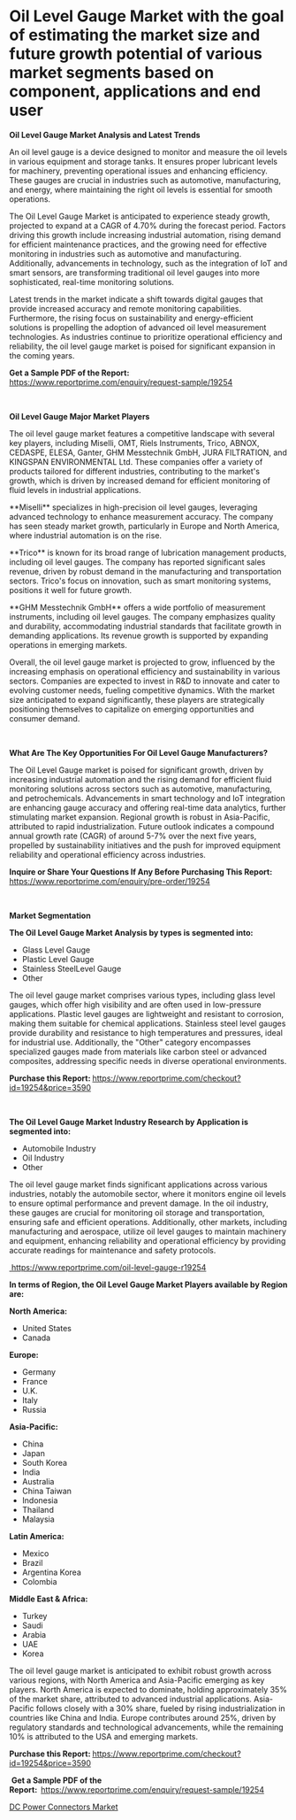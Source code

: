 <p><h1>Oil Level Gauge Market with the goal of estimating the market size and future growth potential of various market segments based on component, applications and end user</h1></p><p><strong>Oil Level Gauge Market Analysis and Latest Trends</strong></p>
<p><p>An oil level gauge is a device designed to monitor and measure the oil levels in various equipment and storage tanks. It ensures proper lubricant levels for machinery, preventing operational issues and enhancing efficiency. These gauges are crucial in industries such as automotive, manufacturing, and energy, where maintaining the right oil levels is essential for smooth operations.</p><p>The Oil Level Gauge Market is anticipated to experience steady growth, projected to expand at a CAGR of 4.70% during the forecast period. Factors driving this growth include increasing industrial automation, rising demand for efficient maintenance practices, and the growing need for effective monitoring in industries such as automotive and manufacturing. Additionally, advancements in technology, such as the integration of IoT and smart sensors, are transforming traditional oil level gauges into more sophisticated, real-time monitoring solutions.</p><p>Latest trends in the market indicate a shift towards digital gauges that provide increased accuracy and remote monitoring capabilities. Furthermore, the rising focus on sustainability and energy-efficient solutions is propelling the adoption of advanced oil level measurement technologies. As industries continue to prioritize operational efficiency and reliability, the oil level gauge market is poised for significant expansion in the coming years.</p></p>
<p><strong>Get a Sample PDF of the Report:&nbsp;</strong> <a href="https://www.reportprime.com/enquiry/request-sample/19254?utm_campaign=3214&utm_medium=2&utm_source=Github&utm_content=ia&utm_term=19032025&utm_id=oil-level-gauge">https://www.reportprime.com/enquiry/request-sample/19254</a></p>
<p>&nbsp;</p>
<p><strong>Oil Level Gauge Major Market Players</strong></p>
<p><p>The oil level gauge market features a competitive landscape with several key players, including Miselli, OMT, Riels Instruments, Trico, ABNOX, CEDASPE, ELESA, Ganter, GHM Messtechnik GmbH, JURA FILTRATION, and KINGSPAN ENVIRONMENTAL Ltd. These companies offer a variety of products tailored for different industries, contributing to the market's growth, which is driven by increased demand for efficient monitoring of fluid levels in industrial applications.</p><p>**Miselli** specializes in high-precision oil level gauges, leveraging advanced technology to enhance measurement accuracy. The company has seen steady market growth, particularly in Europe and North America, where industrial automation is on the rise. </p><p>**Trico** is known for its broad range of lubrication management products, including oil level gauges. The company has reported significant sales revenue, driven by robust demand in the manufacturing and transportation sectors. Trico's focus on innovation, such as smart monitoring systems, positions it well for future growth.</p><p>**GHM Messtechnik GmbH** offers a wide portfolio of measurement instruments, including oil level gauges. The company emphasizes quality and durability, accommodating industrial standards that facilitate growth in demanding applications. Its revenue growth is supported by expanding operations in emerging markets.</p><p>Overall, the oil level gauge market is projected to grow, influenced by the increasing emphasis on operational efficiency and sustainability in various sectors. Companies are expected to invest in R&D to innovate and cater to evolving customer needs, fueling competitive dynamics. With the market size anticipated to expand significantly, these players are strategically positioning themselves to capitalize on emerging opportunities and consumer demand.</p></p>
<p>&nbsp;</p>
<p><strong>What Are The Key Opportunities For Oil Level Gauge Manufacturers?</strong></p>
<p><p>The Oil Level Gauge market is poised for significant growth, driven by increasing industrial automation and the rising demand for efficient fluid monitoring solutions across sectors such as automotive, manufacturing, and petrochemicals. Advancements in smart technology and IoT integration are enhancing gauge accuracy and offering real-time data analytics, further stimulating market expansion. Regional growth is robust in Asia-Pacific, attributed to rapid industrialization. Future outlook indicates a compound annual growth rate (CAGR) of around 5-7% over the next five years, propelled by sustainability initiatives and the push for improved equipment reliability and operational efficiency across industries.</p></p>
<p><strong>Inquire or Share Your Questions If Any Before Purchasing This Report:</strong> <a href="https://www.reportprime.com/enquiry/pre-order/19254?utm_campaign=3214&utm_medium=2&utm_source=Github&utm_content=ia&utm_term=19032025&utm_id=oil-level-gauge">https://www.reportprime.com/enquiry/pre-order/19254</a></p>
<p>&nbsp;</p>
<p><strong>Market Segmentation</strong></p>
<p><strong>The Oil Level Gauge Market Analysis by types is segmented into:</strong></p>
<p><ul><li>Glass Level Gauge</li><li>Plastic Level Gauge</li><li>Stainless SteelLevel Gauge</li><li>Other</li></ul></p>
<p><p>The oil level gauge market comprises various types, including glass level gauges, which offer high visibility and are often used in low-pressure applications. Plastic level gauges are lightweight and resistant to corrosion, making them suitable for chemical applications. Stainless steel level gauges provide durability and resistance to high temperatures and pressures, ideal for industrial use. Additionally, the "Other" category encompasses specialized gauges made from materials like carbon steel or advanced composites, addressing specific needs in diverse operational environments.</p></p>
<p><strong>Purchase this Report:&nbsp;</strong><a href="https://www.reportprime.com/checkout?id=19254&price=3590&utm_campaign=3214&utm_medium=2&utm_source=Github&utm_content=ia&utm_term=19032025&utm_id=oil-level-gauge">https://www.reportprime.com/checkout?id=19254&price=3590</a></p>
<p>&nbsp;</p>
<p><strong>The Oil Level Gauge Market Industry Research by Application is segmented into:</strong></p>
<p><ul><li>Automobile Industry</li><li>Oil Industry</li><li>Other</li></ul></p>
<p><p>The oil level gauge market finds significant applications across various industries, notably the automobile sector, where it monitors engine oil levels to ensure optimal performance and prevent damage. In the oil industry, these gauges are crucial for monitoring oil storage and transportation, ensuring safe and efficient operations. Additionally, other markets, including manufacturing and aerospace, utilize oil level gauges to maintain machinery and equipment, enhancing reliability and operational efficiency by providing accurate readings for maintenance and safety protocols.</p></p>
<p><a href="https://www.reportprime.com/oil-level-gauge-r19254?utm_campaign=3214&utm_medium=2&utm_source=Github&utm_content=ia&utm_term=19032025&utm_id=oil-level-gauge">&nbsp;https://www.reportprime.com/oil-level-gauge-r19254</a></p>
<p><strong>In terms of Region, the Oil Level Gauge Market Players available by Region are:</strong></p>
<p>
    <p> <strong> North America: </strong>
        <ul>
            <li>United States</li>
            <li>Canada</li>
        </ul>
        </p> 
    <p> <strong> Europe: </strong>
        <ul>
            <li>Germany</li>
            <li>France</li>
            <li>U.K.</li>
            <li>Italy</li>
            <li>Russia</li>
        </ul>
        </p> 
    <p> <strong> Asia-Pacific: </strong>
        <ul>
            <li>China</li>
            <li>Japan</li>
            <li>South Korea</li>
            <li>India</li>
            <li>Australia</li>
            <li>China Taiwan</li>
            <li>Indonesia</li>
            <li>Thailand</li>
            <li>Malaysia</li>
        </ul>
        </p> 
    <p> <strong> Latin America: </strong>
        <ul>
            <li>Mexico</li>
            <li>Brazil</li>
            <li>Argentina Korea</li>
            <li>Colombia</li>
        </ul>
        </p> 
    <p> <strong> Middle East & Africa: </strong>
        <ul>
            <li>Turkey</li>
            <li>Saudi</li>
            <li>Arabia</li>
            <li>UAE</li>
            <li>Korea</li>
        </ul>
    </p>
    </p>
<p><p>The oil level gauge market is anticipated to exhibit robust growth across various regions, with North America and Asia-Pacific emerging as key players. North America is expected to dominate, holding approximately 35% of the market share, attributed to advanced industrial applications. Asia-Pacific follows closely with a 30% share, fueled by rising industrialization in countries like China and India. Europe contributes around 25%, driven by regulatory standards and technological advancements, while the remaining 10% is attributed to the USA and emerging markets.</p></p>
<p><strong>Purchase this Report: </strong><a href="https://www.reportprime.com/checkout?id=19254&price=3590&utm_campaign=3214&utm_medium=2&utm_source=Github&utm_content=ia&utm_term=19032025&utm_id=oil-level-gauge">https://www.reportprime.com/checkout?id=19254&price=3590</a></p>
<p>&nbsp;<strong>Get a Sample PDF of the Report:&nbsp;&nbsp;</strong><a href="https://www.reportprime.com/enquiry/request-sample/19254?utm_campaign=3214&utm_medium=2&utm_source=Github&utm_content=ia&utm_term=19032025&utm_id=oil-level-gauge">https://www.reportprime.com/enquiry/request-sample/19254</a></p>
<p><strong></strong></p>
<p><p><a href="https://github.com/hervedeidadw/Market-Research-Report-List-1/blob/main/dc-power-connectors-market.md?utm_campaign=3214&utm_medium=2&utm_source=Github&utm_content=ia&utm_term=19032025&utm_id=oil-level-gauge">DC Power Connectors Market</a></p></p>